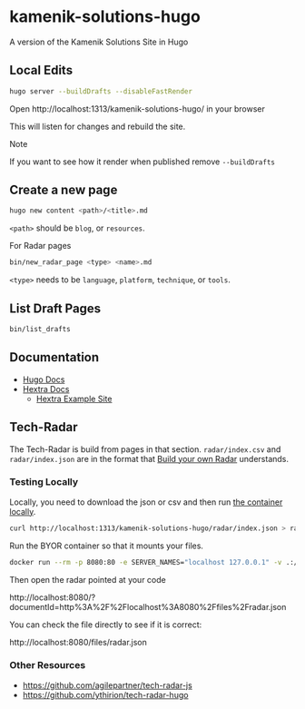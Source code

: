 # kamenik-solutions-hugo
A version of the Kamenik Solutions Site in Hugo

## Local Edits

```bash
hugo server --buildDrafts --disableFastRender
```

Open http://localhost:1313/kamenik-solutions-hugo/ in your browser

This will listen for changes and rebuild the site.

> [!NOTE]
> If you want to see how it render when published remove `--buildDrafts`

## Create a new page

```bash
hugo new content <path>/<title>.md
```

`<path>` should be `blog`, or `resources`.

For Radar pages

```bash
bin/new_radar_page <type> <name>.md
```

`<type>` needs to be `language`, `platform`, `technique`, or `tools`.

## List Draft Pages

```bash
bin/list_drafts
```

## Documentation

- [Hugo Docs](https://gohugo.io/documentation/)
- [Hextra Docs](https://imfing.github.io/hextra/docs/)
  - [Hextra Example Site](https://github.com/imfing/hextra/tree/main/exampleSite)

## Tech-Radar

The Tech-Radar is build from pages in that section.  `radar/index.csv` and `radar/index.json` are in the format that [Build your own Radar](https://radar.thoughtworks.com/) understands.

### Testing Locally

Locally, you need to download the json or csv and then run [the container locally](https://github.com/thoughtworks/build-your-own-radar?tab=readme-ov-file#advanced-option---docker-image-with-a-csvjson-file-from-the-host-machine).

```bash
curl http://localhost:1313/kamenik-solutions-hugo/radar/index.json > radar.json
```

Run the BYOR container so that it mounts your files.

```bash
docker run --rm -p 8080:80 -e SERVER_NAMES="localhost 127.0.0.1" -v .:/opt/build-your-own-radar/files wwwthoughtworks/build-your-own-radar:latest
```

Then open the radar pointed at your code

http://localhost:8080/?documentId=http%3A%2F%2Flocalhost%3A8080%2Ffiles%2Fradar.json

You can check the file directly to see if it is correct:

http://localhost:8080/files/radar.json

### Other Resources

- https://github.com/agilepartner/tech-radar-js
- https://github.com/ythirion/tech-radar-hugo
